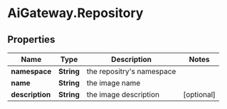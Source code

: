 # AiGateway.Repository

## Properties
Name | Type | Description | Notes
------------ | ------------- | ------------- | -------------
**namespace** | **String** | the repositry&#39;s namespace | 
**name** | **String** | the image name | 
**description** | **String** | the image description | [optional] 


